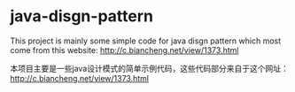 # java-disgn-pattern

This project is mainly some simple code for java disgn pattern which most come from this website:
http://c.biancheng.net/view/1373.html

本项目主要是一些java设计模式的简单示例代码，这些代码部分来自于这个网址：
http://c.biancheng.net/view/1373.html